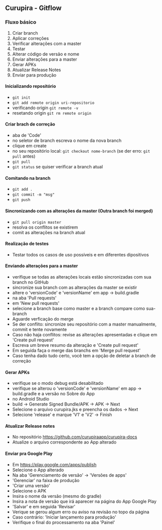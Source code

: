 ## Curupira - Gitflow

### Fluxo básico

1. Criar branch
2. Aplicar correções
3. Verificar alterações com a master
4. Testar
5. Alterar código de versão e nome
6. Enviar alterações para a master
7. Gerar APKs
8. Atualizar Release Notes
9. Enviar para produção

#### Inicializando repositório
- `git init`
- `git add remote origin uri-repositorio`
- verificando origin `git remote -v`
- resetando origin `git rm remote origin`

#### Criar brach de correção
- aba de 'Code' 
- no seletor de branch escreva o nome da nova branch
- clique em create
- no seu repositório local: `git checkout nome-branch` (se der erro: `git pull` antes)
- `git pull`
- `git status` se quiser verificar a branch atual

#### Comitando na branch
- `git add .`
- `git commit -m "msg"`
- `git push`

#### Sincronizando com as alterações da master (Outra branch foi merged)
- `git pull origin master`
- resolva os conflitos se existirem
- comit as alterações na branch atual

#### Realização de testes
- Testar todos os casos de uso possíveis e em diferentes dipositivos

#### Enviando alterações para a master
- verifique se todas as alterações locais estão sincronizadas com sua branch no GitHub
- sincronize sua branch com as alterações da master se existir
- altere o 'versionCode' e 'versionName' em app -> build.gradle
- na aba 'Pull requests'
- em 'New pull requests'
- selecione a branch base como master e a branch compare como sua-branch
- Aguarde verficação do merge
- Se der conflito: sincronize seu repositório com a master manualmente, commit e tente novamente
- Caso não haja conflitos: revise as alterações apresentadas e clique em 'Create pull request'
- Escreva um breve resumo da alteração e 'Create pull request'
- Em seguida faça o merge das branchs em 'Merge pull request'
- Caso tenha dado tudo certo, você tem a opção de deletar a branch de correção

#### Gerar APKs
- verifique se o modo debug está desabilitado
- verifique se alterou o 'versionCode' e 'versionName' em app -> build.gradle e a versão no Sobre do App
- no Android Studio
- build -> Generate Signed Bundle/APK -> APK -> Next
- Selecione o arquivo curupira.jks e preencha os dados -> Next
- Selecione 'release' e marque 'V1' e 'V2' -> Finish

#### Atualizar Release notes
- No repositório https://github.com/curupiraapp/curupira-docs
- Atualize o arquivo correspondente ao App alterado

#### Enviar pra Google Play
- Em https://play.google.com/apps/publish
- Selecione o App alterado
- Na aba 'Gerenciamento de versão' -> 'Versões de apps'
- 'Gerenciar' na faixa de produção
- 'Criar uma versão'
- Selecione o APK
- Insira o nome da versão (mesmo do gradle)
- Insira a nota de versão que irá aparecer na página do App Google Play
- 'Salvar' e em seguida 'Revisar'
- Verique se gerou algum erro ou aviso na revisão no topo da página
- Caso contrário: 'Iniciar lançamento para produção'
- Verifique o final do processamento na aba 'Painel'





